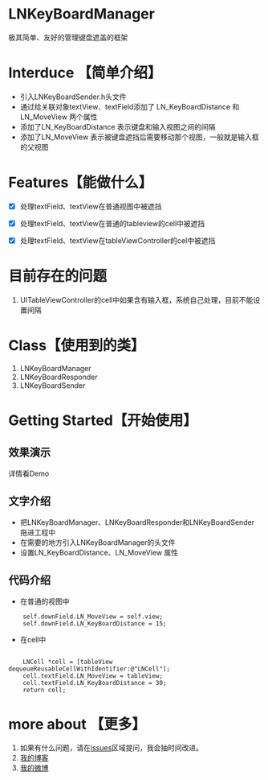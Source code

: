 # LNKeyBoardManager
极其简单、友好的管理键盘遮盖的框架



# Interduce 【简单介绍】
- 引入LNKeyBoardSender.h头文件
- 通过给关联对象textView、textField添加了 LN_KeyBoardDistance 和 LN_MoveView 两个属性
- 添加了LN_KeyBoardDistance 表示键盘和输入视图之间的间隔
- 添加了LN_MoveView  表示被键盘遮挡后需要移动那个视图，一般就是输入框的父视图

# Features【能做什么】
 - [x] 处理textField、textView在普通视图中被遮挡
 - [x] 处理textField、textView在普通的tableview的cell中被遮挡
 - [x] 处理textField、textView在tableViewController的cel中被遮挡
 
 
# 目前存在的问题
1. UITableViewController的cell中如果含有输入框，系统自己处理，目前不能设置间隔


# Class【使用到的类】
1. LNKeyBoardManager   
2. LNKeyBoardResponder
3. LNKeyBoardSender

# Getting Started【开始使用】

## 效果演示

详情看Demo

## 文字介绍
- 把LNKeyBoardManager、LNKeyBoardResponder和LNKeyBoardSender拖进工程中
- 在需要的地方引入LNKeyBoardManager的头文件
- 设置LN_KeyBoardDistance、LN_MoveView 属性

## 代码介绍
- 在普通的视图中
```
    self.downField.LN_MoveView = self.view;
    self.downField.LN_KeyBoardDistance = 15;
```

- 在cell中
```

    LNCell *cell = [tableView dequeueReusableCellWithIdentifier:@"LNCell"];
    cell.textField.LN_MoveView = tableView;
    cell.textField.LN_KeyBoardDistance = 30;
    return cell;
```



# more about  【更多】
1. 如果有什么问题，请在[issues](https://github.com/lengningLN/LNKeyBoardManager/issues)区域提问，我会抽时间改进。
2. [我的博客](http://lengningln.github.io/)
3. [我的微博](http://weibo.com/liuning185)

